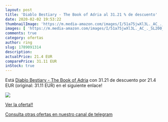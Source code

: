 ```yaml
---
layout: post
title: 'Diablo Bestiary - The Book of Adria al 31.21 % de descuento'
date: 2020-02-02 19:53:22
thumbnailImage: 'https://m.media-amazon.com/images/I/51a75jwXl3L._AC_._SL200_.jpg'
images: [ 'https://m.media-amazon.com/images/I/51a75jwXl3L._AC_._SL200_.jpg' ]
comments: true
category: ofertas
author: ring
slug: 1789091314
description:
actualPrice: 21.4 EUR
comparePrice: 31.11 EUR
inStock: true
---
```


Está [Diablo Bestiary - The Book of Adria](https://www.amazon.com/dp/1789091314/?tag=redken08-20) con 31.21 de descuento por 21.4 EUR (original: 31.11 EUR) en el siguiente enlace!

[![](https://m.media-amazon.com/images/I/51a75jwXl3L._AC_._SL200_.jpg)](https://www.amazon.com/dp/1789091314/?tag=redken08-20)

[Ver la oferta!!](https://www.amazon.com/dp/1789091314/?tag=redken08-20)

[Consulta otras ofertas en nuestro canal de telegram](https://t.me/s/ofertas25)
